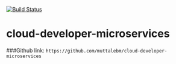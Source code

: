 [![Build Status](https://travis-ci.com/muttalebm/cloud-developer-microservices.svg?branch=master)](https://travis-ci.com/muttalebm/cloud-developer-microservices)
# cloud-developer-microservices
###Github link:
``https://github.com/muttalebm/cloud-developer-microservices``